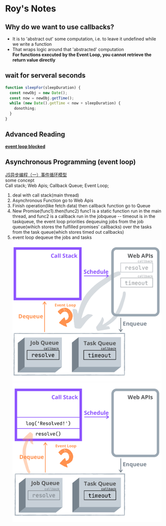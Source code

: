 # Roy's Notes

## Why do we want to use callbacks?
- It is to 'abstract out' some computation, i.e. to leave it undefined while we write a function
- That wraps logic around that 'abstracted' computation  
**For functions executed by the Event Loop, you cannot retrieve the return value directly**

## wait for serveral seconds
```javascript
function sleepFor(sleepDuration) {
  const newObj = new Date();
  const now = newObj.getTime();
  while (new Date().getTime < now + sleepDuration) {
    donothing;
  }
}
```

## Advanced Reading
[**event loop blocked**](https://snyk.io/blog/nodejs-how-even-quick-async-functions-can-block-the-event-loop-starve-io/)

## Asynchronous Programming (event loop)
[JS异步编程（一）事件循环模型](https://juejin.cn/post/7051465463422779400)  
some concept   
Call stack; Web Apis; Callback Queue; Event Loop;  
1. deal with call stack(main thread)
2. Asynchronous Function go to Web Apis
3. Finish operation(like fetch data) then callback function go to Queue
4. New Promise(func1).then(func2)  func1 is a static function run in the main thread, and func2 is a callback run in the jobqueue -- timeout is in the taskqueue, the event loop priorities dequeuing jobs from the job queue(wihich stores the fulfilled promises' callbacks) over the tasks from the task queue(which stores timed out callbacks) 
5. event loop dequeue the jobs and tasks  
![eventloop1](https://github.com/roylyh/lighthouse-web-notes/blob/aca2226f0b482016c048b7582557ae0906765285/docs/eventloop1.png)![eventloop2](https://github.com/roylyh/lighthouse-web-notes/blob/db909c6d18853bc57b565dbbb1c206fec33d368c/docs/eventloop2.png)